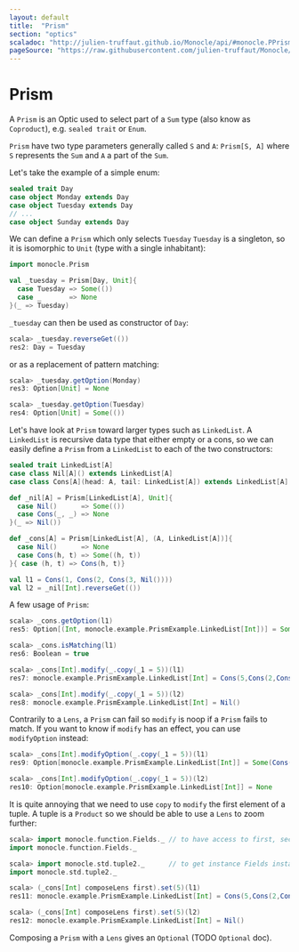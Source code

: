 ```yaml
---
layout: default
title:  "Prism"
section: "optics"
scaladoc: "http://julien-truffaut.github.io/Monocle/api/#monocle.PPrism"
pageSource: "https://raw.githubusercontent.com/julien-truffaut/Monocle/master/docs/src/main/tut/prism.md"
---
```

# Prism

A `Prism` is an Optic used to select part of a `Sum` type (also know as `Coproduct`), e.g. `sealed trait` or `Enum`.

`Prism` have two type parameters generally called `S` and `A`: `Prism[S, A]` where `S` represents the `Sum` and `A` a part of the `Sum`.

Let's take the example of a simple enum:

```scala
sealed trait Day
case object Monday extends Day
case object Tuesday extends Day
// ...
case object Sunday extends Day
```

We can define a `Prism` which only selects `Tuesday`
`Tuesday` is a singleton, so it is isomorphic to `Unit` (type with a single inhabitant):
 
```scala
import monocle.Prism

val _tuesday = Prism[Day, Unit]{
  case Tuesday => Some(())
  case _       => None
}(_ => Tuesday)
```
 
`_tuesday` can then be used as constructor of `Day`:
 
```scala
scala> _tuesday.reverseGet(())
res2: Day = Tuesday
```
 
or as a replacement of pattern matching:
 
```scala
scala> _tuesday.getOption(Monday)
res3: Option[Unit] = None

scala> _tuesday.getOption(Tuesday)
res4: Option[Unit] = Some(())
```
 
Let's have look at `Prism` toward larger types such as `LinkedList`. 
A `LinkedList` is recursive data type that either empty or a cons, so we can easily define a `Prism` from a `LinkedList`
to each of the two constructors:

```scala
sealed trait LinkedList[A]
case class Nil[A]() extends LinkedList[A]
case class Cons[A](head: A, tail: LinkedList[A]) extends LinkedList[A]

def _nil[A] = Prism[LinkedList[A], Unit]{
  case Nil()      => Some(())
  case Cons(_, _) => None
}(_ => Nil())

def _cons[A] = Prism[LinkedList[A], (A, LinkedList[A])]{
  case Nil()      => None
  case Cons(h, t) => Some((h, t)) 
}{ case (h, t) => Cons(h, t)}
```




```scala
val l1 = Cons(1, Cons(2, Cons(3, Nil())))
val l2 = _nil[Int].reverseGet(())
```

A few usage of `Prism`:

```scala
scala> _cons.getOption(l1)
res5: Option[(Int, monocle.example.PrismExample.LinkedList[Int])] = Some((1,Cons(2,Cons(3,Nil()))))

scala> _cons.isMatching(l1)
res6: Boolean = true

scala> _cons[Int].modify(_.copy(_1 = 5))(l1)
res7: monocle.example.PrismExample.LinkedList[Int] = Cons(5,Cons(2,Cons(3,Nil())))

scala> _cons[Int].modify(_.copy(_1 = 5))(l2)
res8: monocle.example.PrismExample.LinkedList[Int] = Nil()
```

Contrarily to a `Lens`, a `Prism` can fail so `modify` is noop if a `Prism` fails to match. If you want to know if `modify`
has an effect, you can use `modifyOption` instead:

```scala
scala> _cons[Int].modifyOption(_.copy(_1 = 5))(l1)
res9: Option[monocle.example.PrismExample.LinkedList[Int]] = Some(Cons(5,Cons(2,Cons(3,Nil()))))

scala> _cons[Int].modifyOption(_.copy(_1 = 5))(l2)
res10: Option[monocle.example.PrismExample.LinkedList[Int]] = None
```

It is quite annoying that we need to use `copy` to `modify` the first element of a tuple. A tuple is a `Product` so we
should be able to use a `Lens` to zoom further:

```scala
scala> import monocle.function.Fields._ // to have access to first, second, ...
import monocle.function.Fields._

scala> import monocle.std.tuple2._      // to get instance Fields instance for Tuple2
import monocle.std.tuple2._

scala> (_cons[Int] composeLens first).set(5)(l1)
res11: monocle.example.PrismExample.LinkedList[Int] = Cons(5,Cons(2,Cons(3,Nil())))

scala> (_cons[Int] composeLens first).set(5)(l2)
res12: monocle.example.PrismExample.LinkedList[Int] = Nil()
```

Composing a `Prism` with a `Lens` gives an `Optional` (TODO `Optional` doc).
